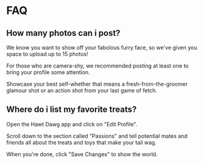 # FAQ

## How many photos can i post?

We know you want to show off your fabolous furry face, so we've given you space to upload up to 15 photos!

For those who are camera-shy, we recommended posting at least one to bring your profile some attention.

Showcase your best self-whether that means a fresh-from-the-groomer glamour shot or an action shot from your last game of fetch.

## Where do i list my favorite treats?

Open the Hawt Dawg app and click on "Edit Profile".

Scroll down to the section called "Passions" and tell potential mates and friends all about the treats and toys that make your tail wag.

When you're done, click "Save Changes" to show the world.